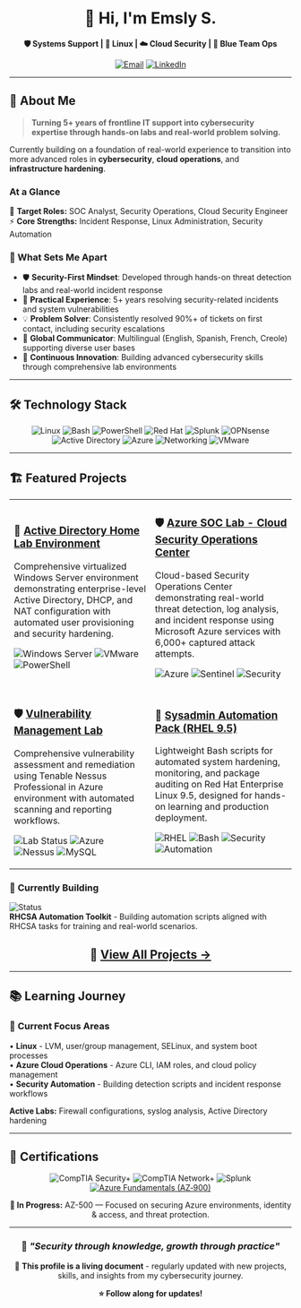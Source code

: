 <div align="center">
  
# 👋 Hi, I'm Emsly S. 

<p><strong>🛡️ Systems Support | 🐧 Linux | ☁️ Cloud Security | 🔵 Blue Team Ops</strong></p>

<!-- [![Portfolio](https://img.shields.io/badge/Portfolio-slycyber.com-blue?style=for-the-badge&logo=firefox&logoColor=white)](https://slycyber.com) -->
[![Email](https://img.shields.io/badge/Email-slycyber7@gmail.com-red?style=for-the-badge&logo=gmail&logoColor=white)](mailto:slycyber7@gmail.com)
[![LinkedIn](https://img.shields.io/badge/LinkedIn-Connect-0077B5?style=for-the-badge&logo=linkedin&logoColor=white)](https://www.linkedin.com/in/emsly-s-482794196/)

</div>

---

## 🚀 About Me

> **Turning 5+ years of frontline IT support into cybersecurity expertise through hands-on labs and real-world problem solving.**

Currently building on a foundation of real-world experience to transition into more advanced roles in **cybersecurity**, **cloud operations**, and **infrastructure hardening**.

### At a Glance
🎯 **Target Roles:** SOC Analyst, Security Operations, Cloud Security Engineer  
⚡ **Core Strengths:** Incident Response, Linux Administration, Security Automation  


### 💪 What Sets Me Apart
- 🛡️ **Security-First Mindset**: Developed through hands-on threat detection labs and real-world incident response
- 🧰 **Practical Experience**: 5+ years resolving security-related incidents and system vulnerabilities
- 💡 **Problem Solver**: Consistently resolved 90%+ of tickets on first contact, including security escalations
- 🤝 **Global Communicator**: Multilingual (English, Spanish, French, Creole) supporting diverse user bases
- 🔄 **Continuous Innovation**: Building advanced cybersecurity skills through comprehensive lab environments

---

## 🛠️ Technology Stack

<div align="center">

![Linux](https://img.shields.io/badge/-Linux-FCC624?logo=linux&logoColor=000)
![Bash](https://img.shields.io/badge/-Bash-4EAA25?logo=gnubash&logoColor=fff)
![PowerShell](https://img.shields.io/badge/-PowerShell-5391FE?logo=powershell&logoColor=fff)
![Red Hat](https://img.shields.io/badge/-Red%20Hat-EE0000?logo=redhat&logoColor=fff)
![Splunk](https://img.shields.io/badge/-Splunk-000000?logo=splunk&logoColor=fff)
![OPNsense](https://img.shields.io/badge/-OPNsense-D94F00?logo=opnsense&logoColor=fff)
![Active Directory](https://img.shields.io/badge/-Active%20Directory-0078D4?logo=microsoft&logoColor=fff)
![Azure](https://img.shields.io/badge/-Azure-0078D4?logo=microsoftazure&logoColor=fff)
![Networking](https://img.shields.io/badge/-Networking-1BA0D7?logo=cisco&logoColor=fff)
![VMware](https://img.shields.io/badge/-VMware-607078?logo=vmware&logoColor=fff)

</div>

---

## 🏗️ Featured Projects

<table>
<tr>
<td width="50%">
  
### 🏢 [**Active Directory Home Lab Environment**](https://github.com/SlyCyberLab/Active-Directory-HomeLab)
Comprehensive virtualized Windows Server environment demonstrating enterprise-level Active Directory, DHCP, and NAT configuration with automated user provisioning and security hardening.

![Windows Server](https://img.shields.io/badge/Windows%20Server-2025-0078D4)
![VMware](https://img.shields.io/badge/VMware-Workstation-607078)
![PowerShell](https://img.shields.io/badge/PowerShell-Automation-5391FE)

</td>
<td width="50%">

### 🛡️ [**Azure SOC Lab - Cloud Security Operations Center**](https://github.com/SlyCyberLab/Azure-SOC-Honeypot-Lab)
Cloud-based Security Operations Center demonstrating real-world threat detection, log analysis, and incident response using Microsoft Azure services with 6,000+ captured attack attempts.

![Azure](https://img.shields.io/badge/Microsoft-Azure-0078D4)
![Sentinel](https://img.shields.io/badge/Microsoft-Sentinel-0078D4)
![Security](https://img.shields.io/badge/Security-SOC-EE0000)

</td>
</tr>
<tr>
<td width="50%">

### 🛡️ [**Vulnerability Management Lab**](https://github.com/SlyCyberLab/Vulnerability-Management-Lab)
Comprehensive vulnerability assessment and remediation using Tenable Nessus Professional in Azure environment with automated scanning and reporting workflows.

![Lab Status](https://img.shields.io/badge/Lab%20Status-Complete-28A745)
![Azure](https://img.shields.io/badge/Azure-Virtual%20Machine-0078D4)
![Nessus](https://img.shields.io/badge/Nessus-Professional-EE0000)
![MySQL](https://img.shields.io/badge/MySQL-Community%20Server-4479A1)

</td>
<td width="50%">

### 🐧 [**Sysadmin Automation Pack (RHEL 9.5)**](https://github.com/SlyCyberLab/sysadmin-automation-pack)
Lightweight Bash scripts for automated system hardening, monitoring, and package auditing on Red Hat Enterprise Linux 9.5, designed for hands-on learning and production deployment.

![RHEL](https://img.shields.io/badge/Red%20Hat-RHEL%209.5-EE0000)
![Bash](https://img.shields.io/badge/Language-Bash-4EAA25)
![Security](https://img.shields.io/badge/Focus-Security%20Hardening-EE0000)
![Automation](https://img.shields.io/badge/Type-Automation-0078D4)

</td>
</tr>
</table>

### 🚧 **Currently Building**
![Status](https://img.shields.io/badge/Status-In%20Progress-FFC107)  
**RHCSA Automation Toolkit** - Building automation scripts aligned with RHCSA tasks for training and real-world scenarios.

<div align="center">

## 📁 **[View All Projects →](https://github.com/SlyCyberLab?tab=repositories)**

</div>

---

## 📚 Learning Journey

### 🎯 **Current Focus Areas**
• **Linux** - LVM, user/group management, SELinux, and system boot processes  
• **Azure Cloud Operations** - Azure CLI, IAM roles, and cloud policy management  
• **Security Automation** - Building detection scripts and incident response workflows  

**Active Labs:** Firewall configurations, syslog analysis, Active Directory hardening

---

## 🏅 Certifications

<div align="center">

![CompTIA Security+](https://img.shields.io/badge/-Security%2B-FF0000?style=for-the-badge&logo=comptia&logoColor=white)
![CompTIA Network+](https://img.shields.io/badge/-Network%2B-007ACC?style=for-the-badge&logo=comptia&logoColor=white)
![Splunk](https://img.shields.io/badge/-Splunk%20Core%20Certified-000000?style=for-the-badge&logo=splunk&logoColor=white)
[![Azure Fundamentals (AZ‑900)](https://img.shields.io/badge/-Azure%20Fundamentals%20(AZ--900)-0078D4?style=for-the-badge&logo=microsoft-azure&logoColor=white)](https://learn.microsoft.com/certifications/exams/az-900)

**🎯 In Progress:** AZ-500 — Focused on securing Azure environments, identity & access, and threat protection.

</div>


---
<!--
## 📊 GitHub Stats

<div align="center">
  
![GitHub Stats](https://github-readme-stats.vercel.app/api?username=SlyCyberLab&show_icons=true&theme=radical&count_private=true)

![Top Languages](https://github-readme-stats.vercel.app/api/top-langs/?username=SlyCyberLab&layout=compact&theme=radical)

</div>

---

 ## 🌐 Let's Connect!

<div align="center">

| Platform | Link | Purpose |
|----------|------|---------|
| 🌐 **Portfolio** | [slycyber.com](https://slycyber.com) | Projects & Case Studies |
| 📧 **Email** | [slycyber7@gmail.com](mailto:slycyber7@gmail.com) | Professional Inquiries |
| 💼 **LinkedIn** | [linkedin.com/in/slycyber](https://linkedin.com/in/slycyber) | Professional Network |
| 📚 **Lab Repo** | [github.com/SlyCyberLab](https://github.com/SlyCyberLab) | Technical Projects |

</div>
-->

<div align="center">

### 💫 *"Security through knowledge, growth through practice"*

📌 **This profile is a living document** - regularly updated with new projects, skills, and insights from my cybersecurity journey.

**⭐ Follow along for updates!**

</div>
